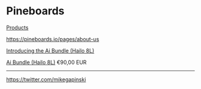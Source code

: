 # Pineboards

[Products](https://pineboards.io/pages/products)

https://pineboards.io/pages/about-us

[Introducing the Ai Bundle (Hailo 8L)](https://pineboards.io/blogs/news/introducing-the-ai-bundle-hailo-8l)

[Ai Bundle (Hailo 8L)](https://pineboards.io/products/ai-bundle-hailo-8l) €90,00 EUR

---

https://twitter.com/mikegapinski